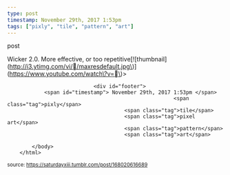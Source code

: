 ```yaml
---
type: post
timestamp: November 29th, 2017 1:53pm
tags: ["pixly", "tile", "pattern", "art"]
---
```

post
<a href="https://www.instagram.com/p/BcF9-QoHWO3/ "></a>
                                                                                          
Wicker 2.0. More effective, or too repetitive\[!\[thumbnail\]\(http://i3.ytimg.com/vi//maxresdefault.jpg\)\]\(https://www.youtube.com/watch\?v=\)> 
                                    
                
                
                
                
                                <div id="footer">
                <span id="timestamp"> November 29th, 2017 1:53pm </span>
                                                          <span class="tag">pixly</span>
                                          <span class="tag">tile</span>
                                          <span class="tag">pixel art</span>
                                          <span class="tag">pattern</span>
                                          <span class="tag">art</span>
                                                    
            </body>
        </html>

        
<small>source: https://saturdayxiii.tumblr.com/post/168020616689</small>